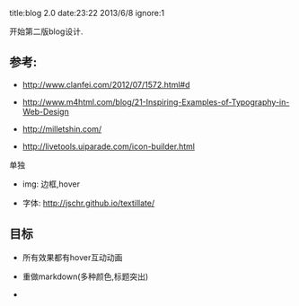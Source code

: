 title:blog 2.0
date:23:22 2013/6/8
ignore:1

开始第二版blog设计.

参考:
-----------
- <http://www.clanfei.com/2012/07/1572.html#d>

- http://www.m4html.com/blog/21-Inspiring-Examples-of-Typography-in-Web-Design

- http://milletshin.com/	

- http://livetools.uiparade.com/icon-builder.html

单独

- img: 边框,hover

- 字体: <http://jschr.github.io/textillate/>


目标
-----------
- 所有效果都有hover互动动画

- 重做markdown(多种颜色,标题突出)


- 